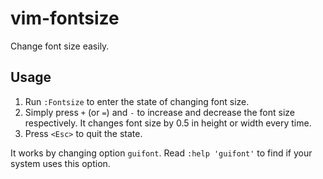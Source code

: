 # vim-fontsize

Change font size easily.

## Usage

1. Run `:Fontsize` to enter the state of changing font size.
2. Simply press `+` (or `=`) and `-` to increase and decrease the font size respectively. It changes font size by 0.5 in height or width every time.
3. Press `<Esc>` to quit the state.

It works by changing option `guifont`. Read `:help 'guifont'` to find if your system uses this option.
